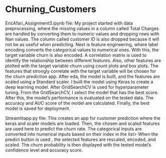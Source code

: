# Churning_Customers

EricAfari_Assignment3.ipynb file:
My project started with data preprocessing, where the missing values in a column called Total Charges are handled by converting them to numeric values and dropping rows with Nan values.
The column called customer ID is also dropped because it will not be as useful when predicting. 
Next is feature engineering, where label encoding converts the categorical values to numerical ones. With this, the target variable churn is also encoded. 
A correlation matrix is used to identify the relationship between different features. Also, other features are plotted with the target variable churn using count plots and box plots. The features that strongly correlate with the target variable will be chosen for the churn prediction app.
After eda, the model is built, and the features are scaled using a Standard scaler. I built the model using Keras to create a deep learning model. After GridSearchCV is used for hyperparameter tuning. From the GridSearchCV, I select the model that has the best score.
After this, the model’s performance is evaluated on the tested data. The accuracy and AUC score of the model are calculated. Finally, the best model is saved for deployment.

Streamlitapp.py file:
This creates an app for customer prediction where the keras and scaler models are loaded. Then, the chosen and scaled features are used here to predict the churn rate. The categorical inputs are converted into numerical inputs based on their index in the list> When the predict button is used , the selected features are rescaled, encoded, and scaled. The churn probability is then displayed with the tested model’s confidence level and accuracy score.
